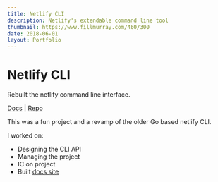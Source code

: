 ```yaml
---
title: Netlify CLI
description: Netlify's extendable command line tool
thumbnail: https://www.fillmurray.com/460/300
date: 2018-06-01
layout: Portfolio
---
```


# Netlify CLI

Rebuilt the netlify command line interface.

[Docs](https://cli.netlify.com/) | [Repo](https://github.com/netlify/cli/)

This was a fun project and a revamp of the older Go based netlify CLI.

I worked on:

- Designing the CLI API
- Managing the project
- IC on project
- Built [docs site](https://cli.netlify.com/)

